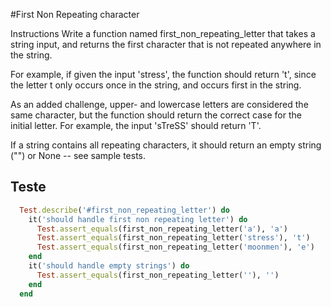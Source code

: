 #First Non Repeating character

Instructions
Write a function named first_non_repeating_letter that takes a string input, and returns the first character that is not repeated anywhere in the string.

For example, if given the input 'stress', the function should return 't', since the letter t only occurs once in the string, and occurs first in the string.

As an added challenge, upper- and lowercase letters are considered the same character, but the function should return the correct case for the initial letter. For example, the input 'sTreSS' should return 'T'.

If a string contains all repeating characters, it should return an empty string ("") or None -- see sample tests.


## Teste

```ruby
  Test.describe('#first_non_repeating_letter') do
    it('should handle first non repeating letter') do
      Test.assert_equals(first_non_repeating_letter('a'), 'a')
      Test.assert_equals(first_non_repeating_letter('stress'), 't')
      Test.assert_equals(first_non_repeating_letter('moonmen'), 'e')
    end
    it('should handle empty strings') do
      Test.assert_equals(first_non_repeating_letter(''), '')
    end
  end

```